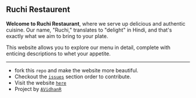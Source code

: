## Ruchi Restaurent

**Welcome to Ruchi Restaurant**, where we serve up delicious and authentic cuisine. Our name, "Ruchi," translates to "delight" in Hindi, and that's exactly what we aim to bring to your plate.

This website allows you to explore our menu in detail, complete with enticing descriptions to whet your appetite.

---

- fork this `repo` and make the website more beautiful.
- Checkout the [`issues`](https://github.com/AVidhanR/RuchiRestaurent/issues) section order to contribute.
- Visit the website [`here`](https://avidhanr.github.io/RuchiRestaurent/)
- Project by [`AVidhanR`](https://linktr.ee/itsvidhanreddy)
